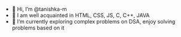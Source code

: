 - 👋 Hi, I’m @tanishka-m
- 👀 I am well acquainted in HTML, CSS, JS, C, C++, JAVA
- 🌱 I’m currently exploring complex problems on DSA, enjoy solving problems based on it

<!---
tanishka-m/tanishka-m is a ✨ special ✨ repository because its `README.md` (this file) appears on your GitHub profile.
You can click the Preview link to take a look at your changes.
--->
